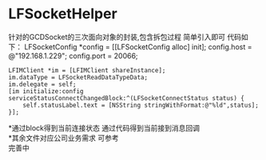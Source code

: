 # LFSocketHelper
针对的GCDSocket的三次面向对象的封装,包含拆包过程
简单引入即可 
代码如下：
    LFSocketConfig *config = [[LFSocketConfig alloc] init];
    config.host = @"192.168.1.229";
    config.port = 20066;

    LFIMClient *im = [LFIMClient shareInstance];
    im.dataType = LFSocketReadDataTypeData;
    im.delegate = self;
    [im initialize:config serviceStatusConnectChangedBlock:^(LFSocketConnectStatus status) {
        self.statusLabel.text = [NSString stringWithFormat:@"%ld",status];
    }];
    
    
*通过block得到当前连接状态  通过代码得到当前接到消息回调   
*其余文件对应公司业务需求 可参考  
完善中
